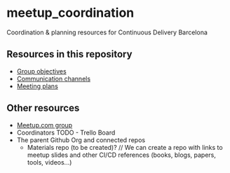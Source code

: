 # meetup_coordination
Coordination &amp; planning resources for Continuous Delivery Barcelona

## Resources in this repository

* [Group objectives](https://github.com/cdbarcelona/meetup_coordination/blob/master/objectives.md)
* [Communication channels](https://github.com/cdbarcelona/meetup_coordination/blob/master/communication.md)
* [Meeting plans](https://github.com/cdbarcelona/meetup_coordination/blob/master/plan.md)

## Other resources

* [Meetup.com group](https://www.meetup.com/es-ES/bcn_cd/)
* Coordinators TODO - Trello Board
* The parent Github Org and connected repos
  * Materials repo (to be created)?
    // We can create a repo with links to meetup slides and other CI/CD
  references (books, blogs, papers, tools, videos...)
